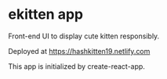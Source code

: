# ekitten app

Front-end UI to display cute kitten responsibly. 

Deployed at https://hashkitten19.netlify.com

This app is initialized by create-react-app.
